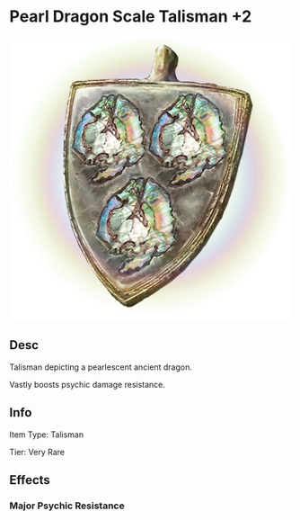 # Pearl Dragon Scale Talisman +2

![](PearlDragonScaleTalisman+2.png)

## Desc

Talisman depicting a pearlescent ancient dragon.



Vastly boosts psychic damage resistance.

## Info

Item Type: Talisman

Tier: Very Rare

## Effects

### Major Psychic Resistance
